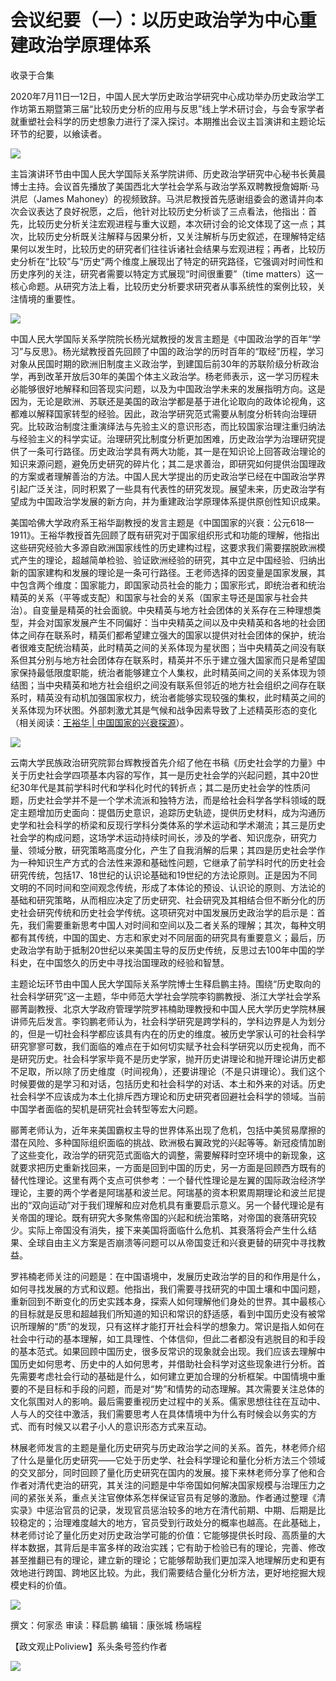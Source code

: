 # 会议纪要（一）：以历史政治学为中心重建政治学原理体系


收录于合集

2020年7月11日—12日，中国人民大学历史政治学研究中心成功举办历史政治学工作坊第五期暨第三届“比较历史分析的应用与反思”线上学术研讨会，与会专家学者就重塑社会科学的历史想象力进行了深入探讨。本期推出会议主旨演讲和主题论坛环节的纪要，以飨读者。  

![](/images/272/2.png)

主旨演讲环节由中国人民大学国际关系学院讲师、历史政治学研究中心秘书长黄晨博士主持。会议首先播放了美国西北大学社会学系与政治学系双聘教授詹姆斯·马洪尼（James
Mahoney）的视频致辞。马洪尼教授首先感谢组委会的邀请并向本次会议表达了良好祝愿，之后，他针对比较历史分析谈了三点看法，他指出：首先，比较历史分析关注宏观进程与重大议题，本次研讨会的论文体现了这一点；其次，比较历史分析既关注解释与因果分析，又关注解析与历史叙述，在理解特定结果何以发生时，比较历史的研究者们往往诉诸社会结果与宏观进程；再者，比较历史分析在“比较”与“历史”两个维度上展现出了特定的研究路径，它强调对时间性和历史序列的关注，研究者需要以特定方式展现“时间很重要”（time
matters）这一核心命题。从研究方法上看，比较历史分析要求研究者从事系统性的案例比较，关注情境的重要性。  

  

![](/images/272/3.jpeg)

  

中国人民大学国际关系学院院长杨光斌教授的发言主题是《中国政治学的百年“学习”与反思》。杨光斌教授首先回顾了中国的政治学的历时百年的“取经”历程，学习对象从民国时期的欧洲旧制度主义政治学，到建国后前30年的苏联阶级分析政治学，再到改革开放后30年的美国个体主义政治学。杨老师表示，这一学习历程未必能够很好地解释和回答现实问题，以及为中国政治学未来的发展指明方向。这是因为，无论是欧洲、苏联还是美国的政治学都是基于进化论取向的政体论视角，这都难以解释国家转型的经验。因此，政治学研究范式需要从制度分析转向治理研究。比较政治制度注重演绎法与先验主义的意识形态，而比较国家治理注重归纳法与经验主义的科学实证。治理研究比制度分析更加困难，历史政治学为治理研究提供了一条可行路径。历史政治学具有两大功能，其一是在知识论上回答政治理论的知识来源问题，避免历史研究的碎片化；其二是求善治，即研究如何提供治国理政的方案或者理解善治的方法。中国人民大学提出的历史政治学已经在中国政治学界引起广泛关注，同时积累了一些具有代表性的研究发现。展望未来，历史政治学有望成为中国政治学发展的新方向，并为重建政治学原理体系提供原创性知识成果。

  

美国哈佛大学政府系王裕华副教授的发言主题是《中国国家的兴衰：公元618—1911》。王裕华教授首先回顾了既有研究对于国家组织形式和功能的理解，他指出这些研究经验大多源自欧洲国家线性的历史建构过程，这要求我们需要摆脱欧洲模式产生的理论，超越简单检验、验证欧洲经验的研究，其中立足中国经验、归纳出新的国家建构和发展的理论是一条可行路径。王老师选择的因变量是国家发展，其中包含两个维度：国家能力，即国家动员社会的能力；国家形式，即统治者和统治精英的关系（平等或支配）和国家与社会的关系（国家主导还是国家与社会共治）。自变量是精英的社会面貌。中央精英与地方社会团体的关系存在三种理想类型，并会对国家发展产生不同偏好：当中央精英之间以及中央精英和各地的社会团体之间存在联系时，精英们都希望建立强大的国家以提供对社会团体的保护，统治者很难支配统治精英，此时精英之间的关系体现为星状图；当中央精英之间没有联系但其分别与地方社会团体存在联系时，精英并不乐于建立强大国家而只是希望国家保持最低限度职能，统治者能够建立个人集权，此时精英间之间的关系体现为领结图；当中央精英和地方社会组织之间没有联系但邻近的地方社会组织之间存在联系时，精英没有动机加强国家权力，统治者能够实现较强的集权，此时精英之间的关系体现为环状图。外部刺激尤其是气候和战争因素导致了上述精英形态的变化（相关阅读：[王裕华
|
中国国家的兴衰探源](http://mp.weixin.qq.com/s?__biz=MzI5ODY0MTQ1OA==&mid=2247486433&idx=1&sn=71378923e8c964361241f92d0454e9e4&chksm=eca3fabcdbd473aad05511b48c24d425edce8ff806c3d081098f56a043935ac721c8ceb51d96&scene=21#wechat_redirect)）。

  

![](/images/272/4.jpeg)

  

云南大学民族政治研究院郭台辉教授首先介绍了他在书稿《历史社会学的力量》中关于历史社会学四项基本内容的写作，其一是历史社会学的兴起问题，其中20世纪30年代是其前学科时代和学科化时代的转折点；其二是历史社会学的性质问题，历史社会学并不是一个学术流派和独特方法，而是给社会科学各学科领域的既定主题增加历史面向：提倡历史意识，追踪历史轨迹，提供历史材料，成为沟通历史学和社会科学的桥梁和反现行学科分类体系的学术运动和学术潮流；其三是历史社会学的构成问题，这场学术运动持续时间长，涉及的学者、知识庞杂，研究力量、领域分散，研究策略高度分化，产生了自我消解的后果；其四是历史社会学作为一种知识生产方式的合法性来源和基础性问题，它继承了前学科时代的历史社会研究传统，包括17、18世纪的认识论基础和19世纪的方法论原则。正是因为不同文明的不同时间和空间观念传统，形成了本体论的预设、认识论的原则、方法论的基础和研究策略，从而相应决定了历史研究、社会研究及其相结合但不断分化的历史社会研究传统和历史社会学传统。这项研究对中国发展历史政治学的启示是：首先，我们需要重新思考中国人对时间和空间以及二者关系的理解；其次，每种文明都有其传统，中国的国史、方志和家史对不同层面的研究具有重要意义；最后，历史政治学有助于抵制20世纪以来美国主导的反历史传统，反思过去100年中国的学科史，在中国悠久的历史中寻找治国理政的经验和智慧。

  

主题论坛环节由中国人民大学国际关系学院博士生释启鹏主持。围绕“历史取向的社会科学研究”这一主题，华中师范大学社会学院李钧鹏教授、浙江大学社会学系郦菁副教授、北京大学政府管理学院罗祎楠助理教授和中国人民大学历史学院林展讲师先后发言。李钧鹏老师认为，社会科学研究是跨学科的，学科边界是人为划分的，但是一切社会科学都应该具有内在的历史的维度。被历史学家认可的社会科学研究寥寥可数，我们面临的难点在于如何切实赋予社会科学研究以历史视角，而不是研究历史。社会科学家毕竟不是历史学家，抛开历史讲理论和抛开理论讲历史都不足取，所以除了历史维度（时间视角），还要讲理论（不是只讲理论）。我们这个时候要做的是学习和对话，包括历史和社会科学的对话、本土和外来的对话。历史社会科学不应该成为本土化排斥西方理论和历史研究者回避社会科学的领域。当前中国学者面临的契机是研究社会转型等宏大问题。

  

郦菁老师认为，近年来美国霸权主导的世界体系出现了危机，包括中美贸易摩擦的潜在风险、多种国际组织面临的挑战、欧洲极右翼政党的兴起等等。新冠疫情加剧了这些变化，政治学的研究范式面临大的调整，需要解释时空环境中的新现象，这就要求把历史重新找回来，一方面是回到中国的历史，另一方面是回顾西方既有的替代性理论。这里有两个支点可供参考：一个替代性理论是左翼的国际政治经济学理论，主要的两个学者是阿瑞基和波兰尼。阿瑞基的资本积累周期理论和波兰尼提出的“双向运动”对于我们理解和应对危机具有重要启示意义。另一个替代理论是有关帝国的理论。既有研究大多聚焦帝国的兴起和统治策略，对帝国的衰落研究较少。实际上帝国没有消失，接下来美国将面临什么危机、其衰落将会产生什么结果、全球自由主义方案是否崩溃等问题可以从帝国变迁和兴衰更替的研究中寻找教益。

  

罗祎楠老师关注的问题是：在中国语境中，发展历史政治学的目的和作用是什么，如何寻找发展的方式和议题。他指出，我们需要寻找研究的中国土壤和中国问题，重新回到不断变化的历史实践本身，探索人如何理解他们身处的世界。其中最核心的目标就是反思和超越我们所知道的知识和常识的舒适感，看到中国历史没有被常识所理解的“质”的发现，只有这样才能打开社会科学的想象力。常识是指人如何在社会中行动的基本理解，如工具理性、个体信仰，但此二者都没有逃脱目的和手段的基本范式。如果回顾中国历史，很多反常识的现象就会出现。我们应该去理解中国历史如何思考、历史中的人如何思考，并借助社会科学对这些现象进行分析。首先需要考虑社会行动的基础是什么，如何建立更加合理的分析框架。中国情境中重要的不是目标和手段的问题，而是对“势”和情势的动态理解。其次需要关注总体的文化氛围对人的影响。最后需要重视历史过程中的关系。儒家思想往往在互动中、人与人的交往中激活，我们需要思考人在具体情境中为什么有时候会以务实的方式、而有时候又以君子小人的意识形态方式来互动。

  

林展老师发言的主题是量化历史研究与历史政治学之间的关系。首先，林老师介绍了什么是量化历史研究——它处于历史学、社会科学理论和量化分析方法三个领域的交叉部分，同时回顾了量化历史研究在国内的发展。接下来林老师分享了他和合作者对清代吏治的研究，其关注的问题是中华帝国如何解决国家规模与治理压力之间的紧张关系，重点关注官僚体系怎样保证官员有足够的激励。作者通过整理《清实录》中惩治官员的记录，发现官员惩治较多的地方在清代前期、中期、后期是比较稳定的；治理难度越大的地方，官员受到行政处分的概率也越高。在此基础上，林老师讨论了量化历史对历史政治学可能的价值：它能够提供长时段、高质量的大样本数据，其背后是丰富多样的政治实践；它有助于检验已有的理论，完善、修改甚至推翻已有的理论，建立新的理论；它能够帮助我们更加深入地理解历史和更有效地进行跨国、跨地区比较。为此，我们需要结合量化分析方法，更好地挖掘大规模史料的价值。

  

![](/images/272/5.jpeg)

  

撰文：何家丞 审读：释启鹏 编辑：康张城 杨端程

【政文观止Poliview】系头条号签约作者

  

![](/images/272/6.jpeg)

  

